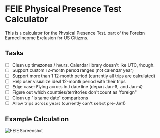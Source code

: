 # FEIE Physical Presence Test Calculator

This is a calculator for the Physical Presence Test, part of the Foreign Earned Income Exclusion for US Citizens.

## Tasks

- [ ] Clean up timezones / hours. Calendar library doesn't like UTC, though.
- [ ] Support custom 12-month period ranges (not calendar year)
- [ ] Support more than 1 12-month period (currently all trips are calculated)
- [ ] Help user visualize ideal 12-month period with their trips
- [ ] Edge case: Flying across intl date line (depart Jan-5, land Jan-4)
- [ ] Figure out which countries/territories don't count as "foreign"
- [ ] Clean up "is same date" comparisons
- [ ] Allow trips across years (currently can't select pre-Jan1)

## Example Calculation

![FEIE Screenshot](http://i.imgur.com/hruOIDq.png)
